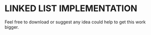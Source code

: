 # **LINKED LIST IMPLEMENTATION**

Feel free to download or suggest any idea could help to get this work bigger.
